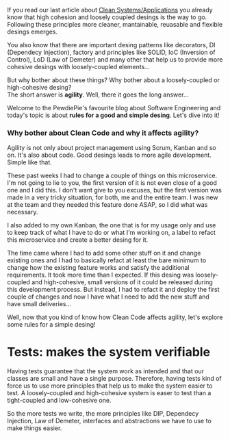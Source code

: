 <div style="text-align: left;">
    <p>
        If you read our last article about
        <a href="https://gabrielslima.github.io/blog/post.html?id=14" target="blank">Clean Systems/Applications</a>
        you already know that high cohesion and loosely coupled desings is the way to go. Following these principles
        more cleaner, mantainable, reuasable and flexible desings emerges.
    </p>
    <p>
        You also know that there are important desing patterns like decorators, DI (Dependecy Injection), factory and principles
        like SOLID, IoC (Inversion of Control), LoD (Law of Demeter) and many other that help us to provide more cohesive desings
        with loosely-coupled elements...
    </p>
    <p>
        But why bother about these things? Why bother about a loosely-coupled or high-cohesive desing?
        <br>
        The short answer is <strong>agility</strong>. Well, there it goes the long answer...
    </p>
    <p>
        Welcome to the PewdiePie's favourite blog about Software Engineering and 
        today's topic is about <strong>rules for a good and simple desing</strong>. Let's dive into it!
    </p>
    <h3>Why bother about Clean Code and why it affects agility?</h3>
    <p>
        Agility is not only about project management using Scrum, Kanban and so on. It's also about code.
        Good desings leads to more agile development. Simple like that.
    </p>
    <p>
        These past weeks I had to change a couple of things on this microservice. I'm not going to lie to you, the first version of it is not even close of a good one
        and I did this. I don't want give to you excuses, but the first version was made in a very tricky situation, for both, me and the entire team.
        I was new at the team and they needed this feature done ASAP, so I did what was necessary.
    </p>
    <p>
        I also added to my own Kanban, the one that is for my usage only and use to keep track of what I have to do or what I'm working on,
        a label to refact this microservice and create a better desing for it.
    </p>
    <p>
        The time came where I had to add some other stuff on it and change existing ones and I had to basically refact at least the bare minimum to change
        how the existing feature works and satisfy the additional requirements. It took more time than I expected. If this desing was loosely-coupled and high-cohesive,
        small versions of it could be released during this development process. But instead, I had to refact it and deploy the first couple of changes and
        now I have what I need to add the new stuff and have small deliveries...
    </p>
    <p>
        Well, now that you kind of know how Clean Code affects agility, let's explore some rules for a simple desing!
    </p>
    <h1>Tests: makes the system verifiable</h1>
    <p>
        Having tests guarantee that the system work as intended and that our classes are small and have a single purpose. Therefore, having
        tests kind of force us to use more principles that help us to make the system easier to test. A loosely-coupled and high-cohesive system
        is easer to test than a tight-coupled and low-cohesive one.
    </p>
    <p>
        So the more tests we write, the more principles like DIP, Dependecy Injection, Law of Demeter, interfaces and abstractions we have to use
        to make things easier.
    </p>
</div>